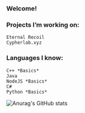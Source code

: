 ### Welcome!

### Projects I’m working on:
	Eternal Recoil
  	Cypherlab.xyz

### Languages I know:
	C++ *Basics*
	Java
  	NodeJS *Basics*
	C#
	Python *Basics*
	





![Anurag's GitHub stats](https://github-readme-stats.vercel.app/api?username=LittleEgg-Sudo&show_icons=true&theme=radical&count_private=true)




